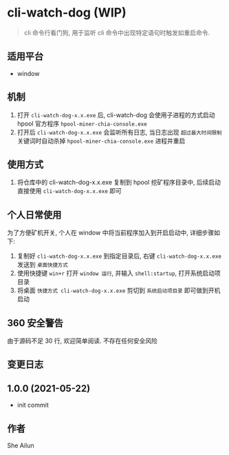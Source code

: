 # cli-watch-dog (WIP)

> cli 命令行看门狗, 用于监听 cli 命令中出现特定语句时触发如重启命令.

## 适用平台

- window

## 机制
1. 打开 `cli-watch-dog-x.x.exe` 后, cli-watch-dog 会使用子进程的方式启动 hpool 官方程序 `hpool-miner-chia-console.exe`
2. 打开后 `cli-watch-dog-x.x.exe` 会监听所有日志, 当日志出现 `超过最大时间限制` 关键词时自动杀掉 `hpool-miner-chia-console.exe` 进程并重启

## 使用方式
1. 将仓库中的 cli-watch-dog-x.x.exe 复制到 hpool 挖矿程序目录中, 后续启动直接使用 `cli-watch-dog-x.x.exe` 即可

## 个人日常使用
为了方便矿机开关, 个人在 window 中将当前程序加入到开启启动中, 详细步骤如下:

1. 复制好 `cli-watch-dog-x.x.exe` 到指定目录后, 右键 `cli-watch-dog-x.x.exe` 发送到 `桌面快捷方式`
2. 使用快捷键 `win+r` 打开 `window 运行`, 并输入 `shell:startup`, 打开系统启动项目录
3. 将桌面 `快捷方式 cli-watch-dog-x.x.exe` 剪切到 `系统启动项目录` 即可做到开机启动

## 360 安全警告
由于源码不足 30 行, 欢迎简单阅读. 不存在任何安全风险

## 变更日志

## 1.0.0 (2021-05-22)

* init commit

## 作者
She Ailun
